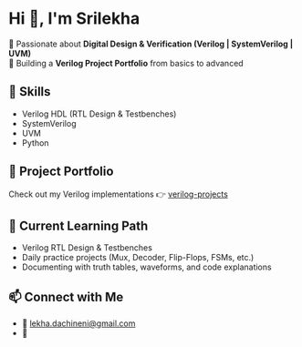 # Hi 👋, I'm Srilekha  

🔹 Passionate about **Digital Design & Verification (Verilog | SystemVerilog | UVM)**   
🔹 Building a **Verilog Project Portfolio** from basics to advanced  

## 🔧 Skills
- Verilog HDL (RTL Design & Testbenches)  
- SystemVerilog   
- UVM   
- Python   

## 📂 Project Portfolio
Check out my Verilog implementations 👉 [verilog-projects](https://github.com/srilekha-dev/verilog-projects)

## 🌱 Current Learning Path
- Verilog RTL Design & Testbenches  
- Daily practice projects (Mux, Decoder, Flip-Flops, FSMs, etc.)  
- Documenting with truth tables, waveforms, and code explanations  

## 📫 Connect with Me
- 📧 lekha.dachineni@gmail.com  
- 💼 

